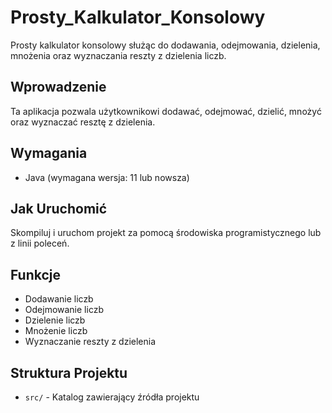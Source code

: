 # Prosty_Kalkulator_Konsolowy

Prosty kalkulator konsolowy służąc do dodawania, odejmowania, dzielenia, mnożenia oraz wyznaczania reszty z dzielenia liczb.

## Wprowadzenie

Ta aplikacja pozwala użytkownikowi dodawać, odejmować, dzielić, mnożyć oraz wyznaczać resztę z dzielenia.

## Wymagania

- Java (wymagana wersja: 11 lub nowsza)

## Jak Uruchomić

Skompiluj i uruchom projekt za pomocą środowiska programistycznego lub z linii poleceń.

## Funkcje

- Dodawanie liczb
- Odejmowanie liczb
- Dzielenie liczb
- Mnożenie liczb
- Wyznaczanie reszty z dzielenia

## Struktura Projektu

- `src/` - Katalog zawierający źródła projektu
